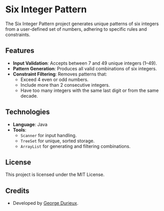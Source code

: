 # Six Integer Pattern

The Six Integer Pattern project generates unique patterns of six integers from a user-defined set of numbers, adhering to specific rules and constraints.

## Features

- **Input Validation**: Accepts between 7 and 49 unique integers (1–49).
- **Pattern Generation**: Produces all valid combinations of six integers.
- **Constraint Filtering**: Removes patterns that:
  - Exceed 4 even or odd numbers.
  - Include more than 2 consecutive integers.
  - Have too many integers with the same last digit or from the same decade.

## Technologies

- **Language**: Java
- **Tools**: 
  - `Scanner` for input handling.
  - `TreeSet` for unique, sorted storage.
  - `ArrayList` for generating and filtering combinations.

## License

This project is licensed under the MIT License.

## Credits

- Developed by [George Durieux](https://github.com/GeorgeDurieux).

